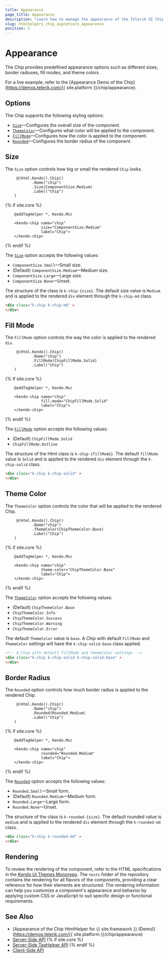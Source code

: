 ```yaml
---
title: Appearance
page_title: Appearance
description: "Learn how to manage the appearance of the Telerik UI Chip component for {{ site.framework }} and apply its various styling options."
slug: htmlhelpers_chip_aspnetcore_appearance
position: 2
---
```


# Appearance

The Chip provides predefined appearance options such as different sizes, border radiuses, fill modes, and theme colors.

For a live example, refer to the [Appearance Demo of the Chip](https://demos.telerik.com/{{ site.platform }}/chip/appearance).

## Options

The Chip supports the following styling options:

- [`Size`](#size)—Configures the overall size of the component.
- [`ThemeColor`](#theme-color)—Configures what color will be applied to the component.
- [`FillMode`](#fill-mode)—Configures how the color is applied to the component.
- [`Rounded`](#border-radius)—Configures the border radius of the component.

## Size

The `Size` option controls how big or small the rendered `Chip` looks.

```HtmlHelper
     @(Html.Kendo().Chip()
            .Name("chip")
            .Size(ComponentSize.Medium)
            .Label("Chip")
    )
```
{% if site.core %}
```TagHelper
    @addTagHelper *, Kendo.Mvc

    <kendo-chip name="chip"
                size="ComponentSize.Medium"
                label="Chip">
    </kendo-chip>
```
{% endif %}

The [`Size`](/api/kendo.mvc.ui.fluent/chipbuilder#sizekendomvcuicomponentsize) option accepts the following values:

- `ComponentSize.Small`—Small size.
- (Default) `ComponentSize.Medium`—Medium size.
- `ComponentSize.Large`—Large size.
- `ComponentSize.None`—Unset.

The structure of the class is `k-chip-{size}`. The default size value is `Medium` and is applied to the rendered `div` element through the `k-chip-md` class.

```html
<div class="k-chip k-chip-md" >
</div>
```

## Fill Mode

The `FillMode` option controls the way the color is applied to the rendered `div`.

```HtmlHelper
     @(Html.Kendo().Chip()
            .Name("chip")
            .FillMode(ChipFillMode.Solid)
            .Label("Chip")
    )
```
{% if site.core %}
```TagHelper
    @addTagHelper *, Kendo.Mvc

    <kendo-chip name="chip"
                fill-mode="ChipFillMode.Solid"
                label="Chip">
    </kendo-chip>
```
{% endif %}

The [`FillMode`](/api/kendo.mvc.ui.fluent/chipbuilder#fillmodekendomvcuichipfillmode) option accepts the following values:

- (Default) `ChipFillMode.Solid`
- `ChipFillMode.Outline`

The structure of the Html class is `k-chip-{fillMode}`. The default `fillMode` value is `Solid` and is applied to the rendered `div` element through the `k-chip-solid` class.

```html
<div class="k-chip k-chip-solid" >
</div>
```

## Theme Color

The `ThemeColor` option controls the color that will be applied to the rendered Chip.

```HtmlHelper
     @(Html.Kendo().Chip()
            .Name("chip")
            .ThemeColor(ChipThemeColor.Base)
            .Label("Chip")
    )
```
{% if site.core %}
```TagHelper
    @addTagHelper *, Kendo.Mvc

    <kendo-chip name="chip"
                theme-color="ChipThemeColor.Base"
                label="Chip">
    </kendo-chip>
```
{% endif %}

The [`ThemeColor`](/api/kendo.mvc.ui.fluent/chipbuilder#themecolorkendomvcuithemecolor) option accepts the following values:

- (Default) `ChipThemeColor.Base`
- `ChipThemeColor.Info`
- `ChipThemeColor.Success`
- `ChipThemeColor.Warning`
- `ChipThemeColor.Error`

The default `ThemeColor` value is `base`. A Chip with default `FillMode` and `ThemeColor` settings will have the `k-chip-solid-base` class applied.

```html
<!-- A Chip with default fillMode and themeColor settings -->
<div class="k-chip k-chip-solid k-chip-solid-base" >
</div>
```

## Border Radius

The `Rounded` option controls how much border radius is applied to the rendered Chip.

```HtmlHelper
     @(Html.Kendo().Chip()
            .Name("chip")
            .Rounded(Rounded.Medium)
            .Label("Chip")
    )
```
{% if site.core %}
```TagHelper
    @addTagHelper *, Kendo.Mvc

    <kendo-chip name="chip"
                rounded="Rounded.Medium"
                label="Chip">
    </kendo-chip>
```
{% endif %}

The [`Rounded`](/api/kendo.mvc.ui.fluent/chipbuilder#roundedkendomvcuirounded) option accepts the following values:

- `Rounded.Small`—Small form.
- (Default) `Rounded.Medium`—Medium form.
- `Rounded.Large`—Large form.
- `Rounded.None`—Unset.

The structure of the class is `k-rounded-{size}`. The default rounded value is `medium` and is applied to the rendered `div` element through the `k-rounded-md` class.

```html
<div class="k-chip k-rounded-md" >
</div>
```

## Rendering
 
To review the rendering of the component, refer to the HTML specifications in the [Kendo UI Themes Monorepo](https://github.com/telerik/kendo-themes/tree/develop). The `tests` folder of the repository contains the rendering for all flavors of the components, providing a clear reference for how their elements are structured. The rendering information can help you customize a component's appearance and behavior by applying custom CSS or JavaScript to suit specific design or functional requirements.

## See Also

* [Appearance of the Chip HtmlHelper for {{ site.framework }} (Demo)](https://demos.telerik.com/{{ site.platform }}/chip/appearance)
* [Server-Side API](/api/chip)
{% if site.core %}
* [Server-Side TagHelper API](/api/taghelpers/chip)
{% endif %}
* [Client-Side API](https://docs.telerik.com/kendo-ui/api/javascript/ui/chip)
